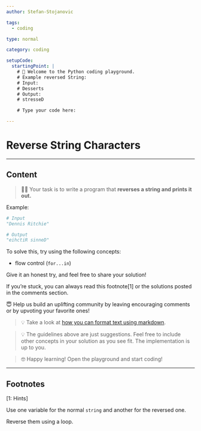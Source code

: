 ```yaml
---
author: Stefan-Stojanovic

tags:
  - coding

type: normal

category: coding

setupCode:
  startingPoint: |
    # 👋 Welcome to the Python coding playground. 
    # Example reversed String:
    # Input:
    # Desserts
    # Output:
    # stresseD

    # Type your code here:

---
```


# Reverse String Characters

---

## Content

> 👩‍💻 Your task is to write a program that **reverses a string and prints it out.**

Example:
```python
# Input
"Dennis Ritchie"

# Output
"eihctiR sinneD"
```

To solve this, try using the following concepts:
- flow control (`for...in`)

Give it an honest try, and feel free to share your solution!

If you’re stuck, you can always read this footnote[1] or the solutions posted in the comments section.

😇 Help us build an uplifting community by leaving encouraging comments or by upvoting your favorite ones!
> 💡 Take a look at [how you can format text using markdown](https://www.enki.com/glossary/general/markdown-formatting).

> 💡 The guidelines above are just suggestions. Feel free to include other concepts in your solution as you see fit. The implementation is up to you.

> 🤓 Happy learning! Open the playground and start coding!

---

## Footnotes

[1: Hints]

Use one variable for the normal `string` and another for the reversed one.

Reverse them using a loop.